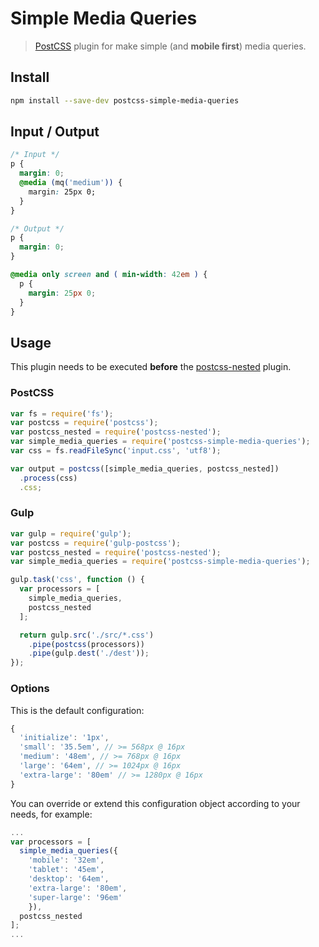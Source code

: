 # Simple Media Queries

> [PostCSS](https://github.com/postcss/postcss) plugin for make simple (and **mobile first**) media queries.

## Install

```sh
npm install --save-dev postcss-simple-media-queries
```

## Input / Output

```css
/* Input */
p {
  margin: 0;
  @media (mq('medium')) {
    margin: 25px 0;
  }
}

/* Output */
p {
  margin: 0;
}

@media only screen and ( min-width: 42em ) {
  p {
    margin: 25px 0;
  }
}
```

## Usage

This plugin needs to be executed **before** the [postcss-nested](https://github.com/postcss/postcss-nested) plugin.

### PostCSS

```js
var fs = require('fs');
var postcss = require('postcss');
var postcss_nested = require('postcss-nested');
var simple_media_queries = require('postcss-simple-media-queries');
var css = fs.readFileSync('input.css', 'utf8');

var output = postcss([simple_media_queries, postcss_nested])
  .process(css)
  .css;
```

### Gulp

```js
var gulp = require('gulp');
var postcss = require('gulp-postcss');
var postcss_nested = require('postcss-nested');
var simple_media_queries = require('postcss-simple-media-queries');

gulp.task('css', function () {
  var processors = [
    simple_media_queries,
    postcss_nested
  ];

  return gulp.src('./src/*.css')
    .pipe(postcss(processors))
    .pipe(gulp.dest('./dest'));
});
```


### Options

This is the default configuration:

```js
{
  'initialize': '1px',
  'small': '35.5em', // >= 568px @ 16px
  'medium': '48em', // >= 768px @ 16px
  'large': '64em', // >= 1024px @ 16px
  'extra-large': '80em' // >= 1280px @ 16px
}
```

You can override or extend this configuration object according to your needs, for example:

```js
...
var processors = [
  simple_media_queries({
    'mobile': '32em',
    'tablet': '45em',
    'desktop': '64em',
    'extra-large': '80em',
    'super-large': '96em'
    }),
  postcss_nested
];
...
```
